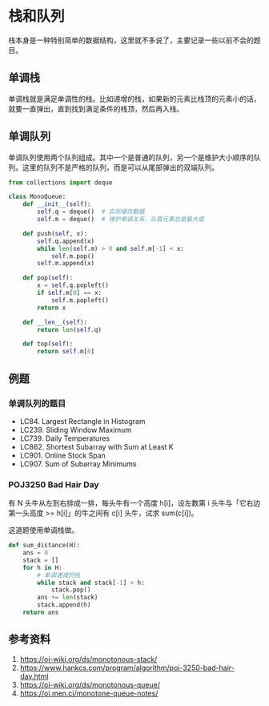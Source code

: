 # 栈和队列

栈本身是一种特别简单的数据结构，这里就不多说了，主要记录一些以前不会的题目。

## 单调栈

单调栈就是满足单调性的栈。比如递增的栈，如果新的元素比栈顶的元素小的话，就要一直弹出，直到找到满足条件的栈顶，然后再入栈。

## 单调队列

单调队列使用两个队列组成。其中一个是普通的队列，另一个是维护大小顺序的队列。这里的队列不是严格的队列，而是可以从尾部弹出的双端队列。

```py
from collections import deque

class MonoQueue:
    def __init__(self):
        self.q = deque()  # 实际储存数据
        self.m = deque()  # 维护单调关系，队首元素总是最大值

    def push(self, x):
        self.q.append(x)
        while len(self.m) > 0 and self.m[-1] < x:
            self.m.pop()
        self.m.append(x)

    def pop(self):
        x = self.q.popleft()
        if self.m[0] == x:
            self.m.popleft()
        return x

    def __len__(self):
        return len(self.q)

    def top(self):
        return self.m[0]
```

## 例题

### 单调队列的题目

- LC84. Largest Rectangle in Histogram
- LC239. Sliding Window Maximum
- LC739. Daily Temperatures
- LC862. Shortest Subarray with Sum at Least K
- LC901. Online Stock Span
- LC907. Sum of Subarray Minimums

### POJ3250 Bad Hair Day

有 N 头牛从左到右排成一排，每头牛有一个高度 h[i]，设左数第 i 头牛与「它右边第一头高度 >= h[i]」的牛之间有 c[i] 头牛，试求 sum(c[i])。

这道题使用单调栈做。

```py
def sum_distance(H):
    ans = 0
    stack = []
    for h in H:
        # 单调递减的栈
        while stack and stack[-1] < h:
            stack.pop()
        ans += len(stack)
        stack.append(h)
    return ans
```

## 参考资料

1. https://oi-wiki.org/ds/monotonous-stack/
2. https://www.hankcs.com/program/algorithm/poj-3250-bad-hair-day.html
3. https://oi-wiki.org/ds/monotonous-queue/
4. https://oi.men.ci/monotone-queue-notes/